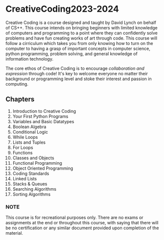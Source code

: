 # CreativeCoding2023-2024

Creative Coding is a course designed and taught by David Lynch on behalf of CS++. This course intends on bringing beginners with limited knowledge of computers and programming to a point where they can confidently solve problems and have fun creating works of art through code. This course will follow a cirriculum which takes you from only knowing how to turn on the computer to having a grasp of important concepts in computer science, python programming, problem solving, and general knowledge of information technology.

The core ethos of Creative Coding is to encourage *collaboration and expression* through code! It's key to welcome everyone no matter their background or programming level and stoke their interest and passion in computing.

## Chapters
1. Introduction to Creative Coding
2. Your First Python Programs
3. Variables and Basic Datatypes
4. Boolean Algebra
5. Conditional Logic
6. While Loops
7. Lists and Tuples
8. For Loops
9. Functions
10. Classes and Objects
11. Functional Programming
12. Object Oriented Programming
13. Coding Standards
14. Linked Lists
15. Stacks & Queues
16. Searching Algorithms
17. Sorting Algorithms

### **NOTE**
This course is for recreational purposes only. There are no exams or assignments at the end or throughout this course, with saying that there will be no certification or any similar document provided upon completion of the material.
